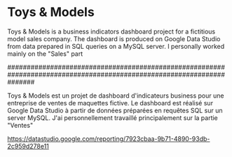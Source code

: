 # Toys & Models

Toys & Models is a business indicators dashboard project for a fictitious model sales company. The dashboard is produced on Google Data Studio from data prepared in SQL queries on a MySQL server.
I personally worked mainly on the "Sales" part

#######################################################################################################################

Toys & Models est un projet de dashboard d'indicateurs business pour une entreprise de ventes de maquettes fictive. Le dashboard est réalisé sur Google Data Studio à partir de données préparées en requêtes SQL sur un server MySQL.
J'ai personnellement travaillé principalement sur la partie "Ventes"

https://datastudio.google.com/reporting/7923cbaa-9b71-4890-93db-2c959d278e11
